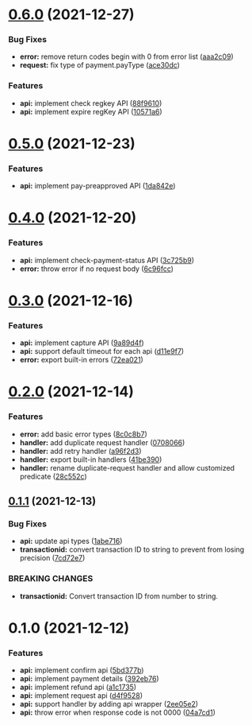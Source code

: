 # [0.6.0](https://github.com/enylin/line-pay-merchant/compare/v0.5.0...v0.6.0) (2021-12-27)


### Bug Fixes

* **error:** remove return codes begin with 0 from error list ([aaa2c09](https://github.com/enylin/line-pay-merchant/commit/aaa2c097be2113431dff1df57558752523e03b4f))
* **request:** fix type of payment.payType ([ace30dc](https://github.com/enylin/line-pay-merchant/commit/ace30dcaef895da04eeeb17629eb1eb3bc20a886))


### Features

* **api:** implement check regkey API ([88f9610](https://github.com/enylin/line-pay-merchant/commit/88f9610351e3ae17f6f5b295cc773a9ae8f75ec1))
* **api:** implement expire regKey API ([10571a6](https://github.com/enylin/line-pay-merchant/commit/10571a6468af1cba02fb981c1f5f0611b38dc9c6))



# [0.5.0](https://github.com/enylin/line-pay-merchant/compare/v0.4.0...v0.5.0) (2021-12-23)


### Features

* **api:** implement pay-preapproved API ([1da842e](https://github.com/enylin/line-pay-merchant/commit/1da842e61778cdcbeb7b4bf709e388c97f0e7352))



# [0.4.0](https://github.com/enylin/line-pay-merchant/compare/v0.3.0...v0.4.0) (2021-12-20)


### Features

* **api:** implement check-payment-status API ([3c725b9](https://github.com/enylin/line-pay-merchant/commit/3c725b9de5cb210a4c6c703357d14b06a260f67e))
* **error:** throw error if no request body ([6c96fcc](https://github.com/enylin/line-pay-merchant/commit/6c96fcc81f30809199604516a98919db342dd5af))



# [0.3.0](https://github.com/enylin/line-pay-merchant/compare/v0.2.0...v0.3.0) (2021-12-16)


### Features

* **api:** implement capture API ([9a89d4f](https://github.com/enylin/line-pay-merchant/commit/9a89d4fb433d72f228d5c12f20b40818c90575dc))
* **api:** support default timeout for each api ([d11e9f7](https://github.com/enylin/line-pay-merchant/commit/d11e9f70407701afdc162f06e27d3d6c54513725))
* **error:** export built-in errors ([72ea021](https://github.com/enylin/line-pay-merchant/commit/72ea0217f86a27ed2562ae4a7c06ae69aa3fb5d5))



# [0.2.0](https://github.com/enylin/line-pay-merchant/compare/v0.1.1...v0.2.0) (2021-12-14)


### Features

* **error:** add basic error types ([8c0c8b7](https://github.com/enylin/line-pay-merchant/commit/8c0c8b70d24099f6f454ea83d4f97cb445ac60d7))
* **handler:** add duplicate request handler ([0708066](https://github.com/enylin/line-pay-merchant/commit/0708066c4ea6b75d149a420b1a0ea3a5ca88e920))
* **handler:** add retry handler ([a96f2d3](https://github.com/enylin/line-pay-merchant/commit/a96f2d371f1db6f5185e098f4edd440f5d6aebf3))
* **handler:** export built-in handlers ([41be390](https://github.com/enylin/line-pay-merchant/commit/41be3904811b6c78f1b39344da8f6859a1409932))
* **handler:** rename duplicate-request handler and allow customized predicate ([28c552c](https://github.com/enylin/line-pay-merchant/commit/28c552c191ca66eac0d615bfb2ddd881a79ef5c0))



## [0.1.1](https://github.com/enylin/line-pay-merchant/compare/v0.1.0...v0.1.1) (2021-12-13)


### Bug Fixes

* **api:** update api types ([1abe716](https://github.com/enylin/line-pay-merchant/commit/1abe71688f2b0fb86f4bafe7f27a24aa63698d9a))
* **transactionid:** convert transaction ID to string to prevent from losing precision ([7cd72e7](https://github.com/enylin/line-pay-merchant/commit/7cd72e7c6d7f245317fb04756110bd36afbc27c3))


### BREAKING CHANGES

* **transactionid:** Convert transaction ID from number to string.



# 0.1.0 (2021-12-12)


### Features

* **api:** implement confirm api ([5bd377b](https://github.com/enylin/line-pay-merchant/commit/5bd377b850d5a99acde155575d8e1b0cdb493779))
* **api:** implement payment details ([392eb76](https://github.com/enylin/line-pay-merchant/commit/392eb763c5060fcc1c13d7d7b36fa25a31a89ecb))
* **api:** implement refund api ([a1c1735](https://github.com/enylin/line-pay-merchant/commit/a1c1735f6ba139d8192814c390a7cca2562d77de))
* **api:** implement request api ([d4f9528](https://github.com/enylin/line-pay-merchant/commit/d4f9528d889ff8e33cbfae2587f7e8c8747e67dc))
* **api:** support handler by adding api wrapper ([2ee05e2](https://github.com/enylin/line-pay-merchant/commit/2ee05e2658acd9bc1b1a1ffc52aaf0ce5223ebdf))
* **api:** throw error when response code is not 0000 ([04a7cd1](https://github.com/enylin/line-pay-merchant/commit/04a7cd10686a18bdece6bf146dc5c878f10a25aa))



